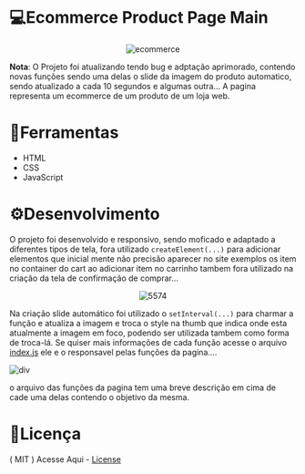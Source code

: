 # 💻Ecommerce Product Page Main
<div align="center">
  
![ecommerce](https://github.com/matheus369k/ecommerce-product-page-main/assets/47065962/48e02936-e3f2-4d72-b535-ed26efa9ff5c)</div>
__Nota__: O Projeto foi atualizando tendo bug e adptação aprimorado, contendo novas funções sendo uma delas o slide da imagem do produto automatico, sendo atualizado a cada 10 segundos e algumas outra... A pagina representa um ecommerce de um produto de um loja web. 
# 🧰Ferramentas
- HTML
- CSS
- JavaScript
# ⚙️Desenvolvimento
O projeto foi desenvolvido e responsivo, sendo moficado e adaptado a diferentes tipos de tela, fora utilizado   ```createElement(...)``` para adicionar elementos que inicial mente não precisão aparecer no site exemplos os item no container do cart ao adicionar item no carrinho tambem fora utilizado na criação da tela de confirmação de comprar...
<div align="center">

![5574](https://github.com/matheus369k/ecommerce-product-page-main/assets/47065962/d61b497a-32c5-441a-a222-861ee127093a)</div>
Na criação slide automático foi utilizado o ```setInterval(...)``` para charmar a função e atualiza a imagem e troca o style na thumb que indica onde esta atualmente a imagem em foco, podendo ser utilizada tambem como forma de troca-lá. Se quiser mais informações de cada função acesse o arquivo [index.js](./js/index.js) ele e o responsavel pelas funções da pagina....
<div align+"center">
  
![div](https://github.com/matheus369k/ecommerce-product-page-main/assets/47065962/a7c092f5-e52f-4850-92d3-9acab399cf50)</div>
o arquivo das funções da pagina tem uma breve descrição em cima de cade uma delas contendo o objetivo da mesma.
# 📃Licença
( MIT ) Acesse Aqui - [License](/LICENSE)
